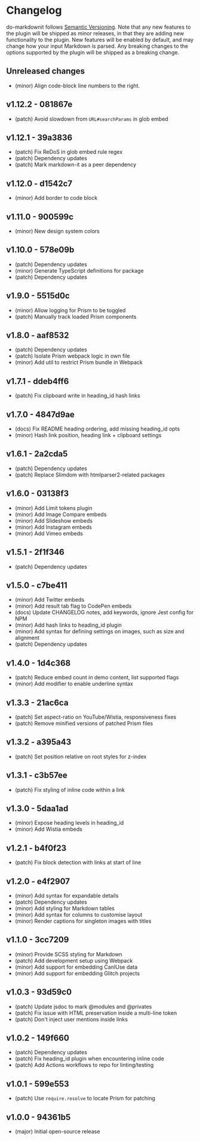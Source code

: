 # Changelog

do-markdownit follows [Semantic Versioning](https://semver.org). Note that any new features to the
plugin will be shipped as minor releases, in that they are adding new functionality to the plugin.
New features will be enabled by default, and may change how your input Markdown is parsed. Any
breaking changes to the options supported by the plugin will be shipped as a breaking change.


## Unreleased changes

- (minor) Align code-block line numbers to the right.
<!--
All changes being submitted through PRs should be added to this section.
Please add a new list item to the top of this section with a summary of the change.
Each list item should be prefixed with `(patch)` or `(minor)` or `(major)`.

Any non-code changes should be prefixed with `(docs)`.

See `PUBLISH.md` for instructions on how to publish a new version.
-->


## v1.12.2 - 081867e

- (patch) Avoid slowdown from `URL#searchParams` in glob embed


## v1.12.1 - 39a3836

- (patch) Fix ReDoS in glob embed rule regex
- (patch) Dependency updates
- (patch) Mark markdown-it as a peer dependency


## v1.12.0 - d1542c7

- (minor) Add border to code block


## v1.11.0 - 900599c

- (minor) New design system colors


## v1.10.0 - 578e09b

- (patch) Dependency updates
- (minor) Generate TypeScript definitions for package
- (patch) Dependency updates


## v1.9.0 - 5515d0c

- (minor) Allow logging for Prism to be toggled
- (patch) Manually track loaded Prism components


## v1.8.0 - aaf8532

- (patch) Dependency updates
- (patch) Isolate Prism webpack logic in own file
- (minor) Add util to restrict Prism bundle in Webpack


## v1.7.1 - ddeb4ff6

- (patch) Fix clipboard write in heading_id hash links


## v1.7.0 - 4847d9ae

- (docs) Fix README heading ordering, add missing heading_id opts
- (minor) Hash link position, heading link + clipboard settings


## v1.6.1 - 2a2cda5

- (patch) Dependency updates
- (patch) Replace Slimdom with htmlparser2-related packages


## v1.6.0 - 03138f3

- (minor) Add Limit tokens plugin
- (minor) Add Image Compare embeds
- (minor) Add Slideshow embeds
- (minor) Add Instagram embeds
- (minor) Add Vimeo embeds


## v1.5.1 - 2f1f346

- (patch) Dependency updates


## v1.5.0 - c7be411

- (minor) Add Twitter embeds
- (minor) Add result tab flag to CodePen embeds
- (docs) Update CHANGELOG notes, add keywords, ignore Jest config for NPM
- (minor) Add hash links to heading_id plugin
- (minor) Add syntax for defining settings on images, such as size and alignment
- (patch) Dependency updates


## v1.4.0 - 1d4c368

- (patch) Reduce embed count in demo content, list supported flags
- (minor) Add modifier to enable underline syntax


## v1.3.3 - 21ac6ca

- (patch) Set aspect-ratio on YouTube/Wistia, responsiveness fixes
- (patch) Remove minified versions of patched Prism files


## v1.3.2 - a395a43

- (patch) Set position relative on root styles for z-index


## v1.3.1 - c3b57ee

- (patch) Fix styling of inline code within a link


## v1.3.0 - 5daa1ad

- (minor) Expose heading levels in heading_id
- (minor) Add Wistia embeds


## v1.2.1 - b4f0f23

- (patch) Fix block detection with links at start of line


## v1.2.0 - e4f2907

- (minor) Add syntax for expandable details
- (patch) Dependency updates
- (minor) Add styling for Markdown tables
- (minor) Add syntax for columns to customise layout
- (minor) Render captions for singleton images with titles


## v1.1.0 - 3cc7209

- (minor) Provide SCSS styling for Markdown
- (patch) Add development setup using Webpack
- (minor) Add support for embedding CanIUse data
- (minor) Add support for embedding Glitch projects


## v1.0.3 - 93d59c0

- (patch) Update jsdoc to mark @modules and @privates
- (patch) Fix issue with HTML preservation inside a multi-line token
- (patch) Don't inject user mentions inside links


## v1.0.2 - 149f660

- (patch) Dependency updates
- (patch) Fix heading_id plugin when encountering inline code
- (patch) Add Actions workflows to repo for linting/testing


## v1.0.1 - 599e553

- (patch) Use `require.resolve` to locate Prism for patching


## v1.0.0 - 94361b5

- (major) Initial open-source release
